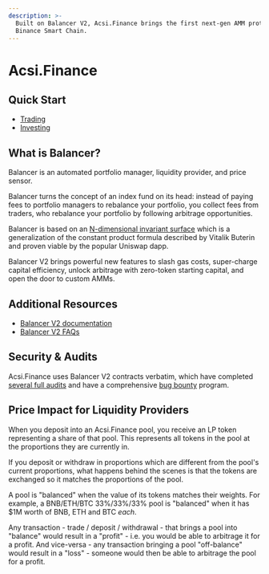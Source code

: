 ```yaml
---
description: >-
  Built on Balancer V2, Acsi.Finance brings the first next-gen AMM protocol to
  Binance Smart Chain.
---
```


# Acsi.Finance

## Quick Start

* [Trading](https://docs.balancer.fi/getting-started/walkthroughs/trading)
* [Investing](https://docs.balancer.fi/getting-started/walkthroughs/invest)

## What is Balancer?

Balancer is an automated portfolio manager, liquidity provider, and price sensor.

Balancer turns the concept of an index fund on its head: instead of paying fees to portfolio managers to rebalance your portfolio, you collect fees from traders, who rebalance your portfolio by following arbitrage opportunities.

Balancer is based on an [N-dimensional invariant surface](https://balancer.finance/whitepaper/) which is a generalization of the constant product formula described by Vitalik Buterin and proven viable by the popular Uniswap dapp.

Balancer V2 brings powerful new features to slash gas costs, super-charge capital efficiency, unlock arbitrage with zero-token starting capital, and open the door to custom AMMs.

## Additional Resources

* [Balancer V2 documentation](https://docs.balancer.fi/)
* [Balancer V2 FAQs](https://docs.balancer.fi/getting-started/faqs)

## Security & Audits

Acsi.Finance uses Balancer V2 contracts verbatim, which have completed [several full audits](https://docs.balancer.fi/core-concepts/security/audits) and have a comprehensive [bug bounty](https://docs.balancer.fi/core-concepts/security/bug-bounties) program.

## Price Impact for Liquidity Providers

When you deposit into an Acsi.Finance pool, you receive an LP token representing a share of that pool. This represents all tokens in the pool at the proportions they are currently in.

If you deposit or withdraw in proportions which are different from the pool's current proportions, what happens behind the scenes is that the tokens are exchanged so it matches the proportions of the pool.

A pool is "balanced" when the value of its tokens matches their weights. For example, a BNB/ETH/BTC 33%/33%/33% pool is "balanced" when it has $1M worth of BNB, ETH and BTC _each_.

Any transaction - trade / deposit / withdrawal - that brings a pool into "balance" would result in a "profit" - i.e. you would be able to arbitrage it for a profit. And vice-versa - any transaction bringing a pool "off-balance" would result in a "loss" - someone would then be able to arbitrage the pool for a profit.



